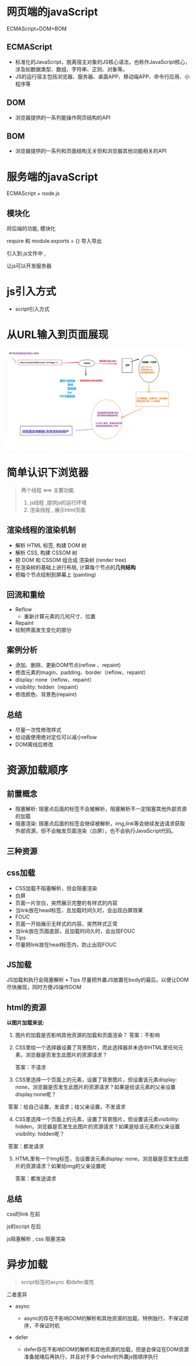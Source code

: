 # 网页端的javaScript

ECMAScript+DOM+BOM



## ECMAScript

- 标准化的JavaScript，脱离宿主对象的JS核心语法，也称作JavaScript核心，涉及如数据类型、数组、字符串、正则、对象等。
- JS的运行宿主包括浏览器、服务器、桌面APP、移动端APP、命令行应用、小程序等



## DOM

- 浏览器提供的一系列能操作网页结构的API



## BOM

- 浏览器提供的一系列和页面结构无关但和浏览器其他功能相关的API



# 服务端的javaScript

ECMAScript + node.js

## 模块化

将后端的功能, 模块化 

require 和  module.exports  = {}   导入导出



引入到.js文件中 ,

让js可以开发服务器



# js引入方式

- script引入方式





# 从URL输入到页面展现

![](assets\js基础-1.jpg)



# 简单认识下浏览器

> 两个线程 <==> 主要功能
>
> 1. js线程 ,提供js的运行环境
> 2. 渲染线程 , 展示html页面



## 渲染线程的渲染机制

- 解析 HTML 标签, 构建 DOM 树
- 解析 CSS, 构建 CSSOM 树
- 把 DOM 和 CSSOM 组合成 渲染树 (render tree) 
- 在渲染树的基础上进行布局, 计算每个节点的**几何结构**
-  把每个节点绘制到屏幕上 (painting)





## 回流和重绘

- Reflow
  -  重新计算元素的几何尺寸、位置
-  Repaint
  -  绘制界面发生变化的部分



## 案例分析

- 添加、删除、更新DOM节点(reflow 、repaint)
-  修改元素的magin、padding、border（reflow、repaint）
- display: none（reflow、repaint）
-  visibility: hidden（repaint）
-  修改颜色、背景色(repaint)



## 总结

- 尽量一次性修改样式
- 给动画使用绝对定位可以减小reflow
- DOM离线后修改



# 资源加载顺序



## 前置概念

- 阻塞解析: 阻塞点后面的标签不会被解析，阻塞解析不一定阻塞其他外部资源
  的加载
- 阻塞渲染: 阻塞点后面的标签会继续被解析，img,link等会继续发送请求获取
  外部资源，但不会触发页面渲染（白屏），也不会执行JavaScript代码。



## 三种资源

## css加载

-  CSS加载不阻塞解析，但会阻塞渲染
- 白屏
-  页面一片空白，突然展示完整的有样式的内容
- 当link放在head标签，且加载时间久时，会出现白屏效果
- FOUC
- 页面一开始展示无样式的内容，突然样式正常
- 当link放在页面底部，且加载时间久时，会出现FOUC
- Tips
- 尽量把link放在head标签内，防止出现FOUC



## JS加载

JS加载和执行会阻塞解析
• Tips
尽量把外置JS放置在body的最后，以便让DOM尽快展现，同时方便JS操作DOM



## html的资源



**以图片加载来说:**

1. 图片的加载是否影响其他资源的加载和页面渲染？
   答案：不影响

2. CSS里给一个选择器设置了背景图片，而此选择器并未选中HTML里任何元素，浏览器是否发生此图片的资源请求？

   答案：不请求

3. CSS里选择一个页面上的元素，设置了背景图片，但设置该元素display: none，浏览器是否发生此图片的资源请求？如果是给该元素的父亲设置display:none呢？

​       答案：给自己设置，发请求；给父亲设置，不发请求

4. CSS里选择一个页面上的元素，设置了背景图片，但设置该元素visibility: hidden，浏览器是否发生此图片的资源请求？如果是给该元素的父亲设置visibility: hidden呢？

​       答案：都发请求

5. HTML里有一个Img标签，当设置该元素display: none，浏览器是否发生此图片的资源请求？如果给img的父亲设置呢

   答案：都发送请求





## 总结

css的link 在前

js的script 在后  

js阻塞解析  ,  css 阻塞渲染



# 异步加载

> script标签的async 和defer属性

二者差异

- async
  - async的存在不影响DOM的解析和其他资源的加载，特例独行，不保证顺序，不保证时机

- defer
  - defer存在不影响DOM的解析和其他资源的加载，但是会保证在DOM资源准备就绪后再执行，并且对于多个defer的外置js按顺序执行